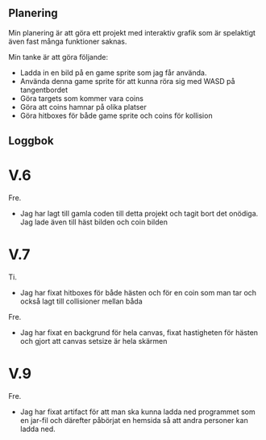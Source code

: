 ## Planering

Min planering är att göra ett projekt med interaktiv grafik som är spelaktigt även fast många funktioner saknas.

Min tanke är att göra följande:

* Ladda in en bild på en game sprite som jag får använda.
* Använda denna game sprite för att kunna röra sig med WASD på tangentbordet
* Göra targets som kommer vara coins
* Göra att coins hamnar på olika platser
* Göra hitboxes för både game sprite och coins för kollision

## Loggbok

# V.6

Fre. 
- Jag har lagt till gamla coden till detta projekt och tagit bort det onödiga. Jag lade även till häst bilden och coin bilden

# V.7
Ti. 
- Jag har fixat hitboxes för både hästen och för en coin som man tar och också lagt till collisioner mellan båda

Fre. 
- Jag har fixat en backgrund för hela canvas, fixat hastigheten för hästen och gjort att canvas setsize är hela skärmen

# V.9

Fre.
- Jag har fixat artifact för att man ska kunna ladda ned programmet som en jar-fil och därefter påbörjat en hemsida så att andra personer kan ladda ned.